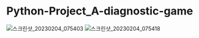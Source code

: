 # Python-Project_A-diagnostic-game

![스크린샷_20230204_075403](https://user-images.githubusercontent.com/102565567/216763143-489cce90-98de-4d1b-9135-548177a64ea9.png)
![스크린샷_20230204_075418](https://user-images.githubusercontent.com/102565567/216763144-fdcbd8ad-3e00-456b-84cb-a0e57351e386.png)
